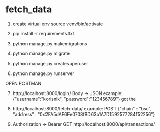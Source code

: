 # fetch_data

1. create virtual env
    source venv/bin/activate
2. pip install -r requirements.txt

3. python manage.py makemigrations
4. python manage.py migrate
5. python manage.py createsuperuser
6. python manage.py runserver

OPEN POSTMAN

7. http://localhost:8000/login/
    Body -> JSON 
        example: {"username":"korisnik", "password":"123456789"}
    got the <TOKEN>

8. http://localhost:8000/fetch-data/
    example: POST {"chain" : "bsc",
            "address" : "0x2FA5dAF6Fe0708fBD63b1A7D1592577284f52256"}

9. Authorization -> Bearer <token> 
    GET http://localhost:8000/api/transactions/
